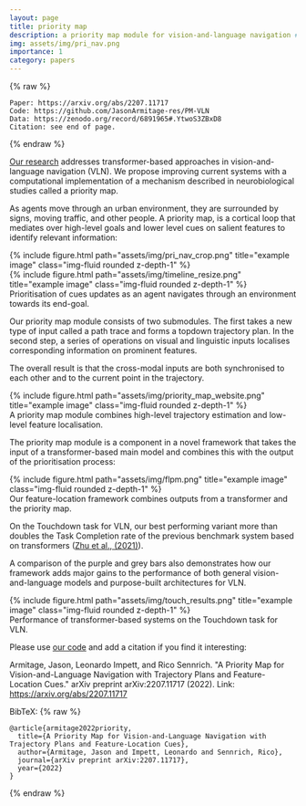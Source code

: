 ```yaml
---
layout: page
title: priority map
description: a priority map module for vision-and-language navigation #a project with a background image
img: assets/img/pri_nav.png
importance: 1
category: papers
---
```

{% raw %}
```
Paper: https://arxiv.org/abs/2207.11717
Code: https://github.com/JasonArmitage-res/PM-VLN
Data: https://zenodo.org/record/6891965#.YtwoS3ZBxD8
Citation: see end of page.
```
{% endraw %}

<a href="https://arxiv.org/abs/2207.11717">Our research</a> addresses transformer-based approaches in vision-and-language navigation (VLN). We propose improving current systems with a computational implementation of a mechanism
described in neurobiological studies called a priority map. 

As agents move through an urban environment, they are surrounded by signs, moving traffic, and other people. A priority map,
is a cortical loop that mediates over high-level goals and 
lower level cues on salient features to identify relevant information:

<div class="row">
    <div class="col-sm mt-3 mt-md-0">
        {% include figure.html path="assets/img/pri_nav_crop.png" title="example image" class="img-fluid rounded z-depth-1" %}
    </div>
    <div class="col-sm mt-3 mt-md-0">
        {% include figure.html path="assets/img/timeline_resize.png" title="example image" class="img-fluid rounded z-depth-1" %}
    </div>
</div>
<div class="caption">
    Prioritisation of cues updates as an agent navigates through an environment towards its end-goal. 
</div>

Our priority map module consists of two submodules. The first takes a new type of input called a path trace and forms a topdown trajectory plan. In the second step, a series of operations on visual and linguistic inputs localises corresponding information on prominent features. 

The overall result is that the cross-modal inputs are both synchronised to each other and to the current point in the trajectory.

<div class="row">
    <div class="col-sm mt-3 mt-md-0">
        {% include figure.html path="assets/img/priority_map_website.png" title="example image" class="img-fluid rounded z-depth-1" %}
    </div>
</div>
<div class="caption">
    A priority map module combines high-level trajectory estimation and low-level feature localisation.
</div>

The priority map module is a component in a novel framework that takes the input of a transformer-based main model and combines this with the output of the prioritisation process:

<div class="row">
    <div class="col-sm mt-3 mt-md-0">
        {% include figure.html path="assets/img/flpm.png" title="example image" class="img-fluid rounded z-depth-1" %}
    </div>
</div>
<div class="caption">
    Our feature-location framework combines outputs from a transformer and the priority map.
</div>

On the Touchdown task for VLN, our best performing variant more than doubles the Task Completion rate of the previous benchmark system based on transformers (<a href="https://aclanthology.org/2021.eacl-main.103/">Zhu et al., (2021)</a>).

A comparison of the purple and grey bars also demonstrates how our framework adds major gains to the performance of both general vision-and-language models and purpose-built architectures for VLN. 

<div class="row">
    <div class="col-sm mt-3 mt-md-0">
        {% include figure.html path="assets/img/touch_results.png" title="example image" class="img-fluid rounded z-depth-1" %}
    </div>
</div>
<div class="caption">
    Performance of transformer-based systems on the Touchdown task for VLN.
</div>

Please use <a href="https://github.com/JasonArmitage-res/PM-VLN">our code</a> and add a citation if you find it interesting:

Armitage, Jason, Leonardo Impett, and Rico Sennrich. "A Priority Map for Vision-and-Language Navigation with Trajectory Plans and Feature-Location Cues." arXiv preprint arXiv:2207.11717 (2022).
Link: <a href="https://arxiv.org/abs/2207.11717">https://arxiv.org/abs/2207.11717</a>

BibTeX:
{% raw %}
```
@article{armitage2022priority,
  title={A Priority Map for Vision-and-Language Navigation with Trajectory Plans and Feature-Location Cues},
  author={Armitage, Jason and Impett, Leonardo and Sennrich, Rico},
  journal={arXiv preprint arXiv:2207.11717},
  year={2022}
}
```
{% endraw %}

